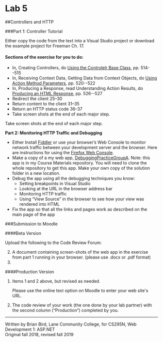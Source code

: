# Lab 5

##Controllers and HTTP

###Part 1: Controller Tutorial

Either copy the code from the text into a Visual Studio project or download the example project for Freeman Ch. 17. 

#### Sections of the exercise for you to do:

- In, Creating Controllers, do <u>Using the Controlelr Base Class</u>, pp. 514--515
- In, Receiving Context Data, Getting Data from Context Objects, do <u>Using Action Method Parameters</u>, pp. 520--522
- In, Producing a Response, read Understanding Action Results, do <u>Producing an HTML Response</u>, pp. 526--527
- Redirect the client  25–30
- Return content to the client  31–35
- Return an HTTP status code 36–37
- Take screen shots at the end of each major step.

Take screen shots at the end of each major step.

**Part 2: Monitoring HTTP Traffic and Debugging**

- Either Install [Fiddler](https://www.telerik.com/fiddler) or use your browser’s Web Console to monitor network traffic between your development server and the browser. Here are instructions for using the [Firefox Web Console](https://developer.mozilla.org/en-US/docs/Tools/Web_Console).
- Make a copy of a my web app, [DebuggingPracticeGroupA](https://github.com/LCC-CIT/CS295N-CourseMaterials/tree/master/Labs/Lab05/DebuggingPractice-GroupA).  Note: this app is in my Course Materials repository. You will need to clone the whole repository to get this app. Make your own copy of the solution folder in a new location.
- Debug the app using all the debugging techniques you know:
  - Setting breakpoints in Visual Studio
  - Looking at the URL in the browser address bar
  - Monitoring HTTP traffic
  - Using “View Source” in the browser to see how your view was rendered into HTML
- Fix the app so that all the links and pages work as described on the main page of the app

###Submission to Moodle

####Beta Version 

Upload the following to the Code Review Forum: 

2. A document containing screen-shots of the web app in the exercise from part 1 running in your browser. (please use .docx or .pdf format)
2. 

####Production Version 

1. Items 1 and 2 above, but revised as needed. 

   Please use the online text option on Moodle to enter your web site's URL.
2. The code review of your work (the one done by your lab partner) with the second column (“Production”) completed by you. 



****

Written by Brian Bird, Lane Community College, for CS295N, Web Development 1: ASP.NET  
Original fall 2018, revised fall 2019